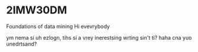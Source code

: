# 2IMW30DM
Foundations of data mining
Hi evevrybody

ym nema si uh ezlogn, tihs si a vrey inerestsing wrting sin't ti?  haha  cna yuo unedrtsand?

